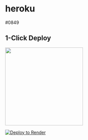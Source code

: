 # heroku
#0849



## 1-Click Deploy
<a href="https://heroku.com/deploy?template=https://github.com//nocodb/nocodb-seed-heroku"><img src="https://www.herokucdn.com/deploy/button.svg" width="250px" /></a>



[![Deploy to Render](https://render.com/images/deploy-to-render-button.svg)](https://render.com/deploy?repo=https://github.com//nocodb/nocodb-seed-heroku)

